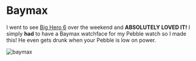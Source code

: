 Baymax
======

I went to see [Big Hero 6](http://movies.disney.com/big-hero-6/) over the weekend and **ABSOLUTELY LOVED IT!**  I simply **had** to have a Baymax watchface for my Pebble watch so I made this!  He even gets drunk when your Pebble is low on power.

![baymax](http://www.jessemillar.com/images/posts/pebbling/baymax.png)